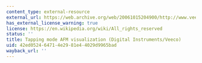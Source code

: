 ```yaml
---
content_type: external-resource
external_url: https://web.archive.org/web/20061015204900/http://www.veeco.com/library/resources_sub_type.php?sub_id=2
has_external_license_warning: true
license: https://en.wikipedia.org/wiki/All_rights_reserved
status: ''
title: Tapping mode AFM visualization (Digital Instruments/Veeco)
uid: 42ed0524-6471-4e29-81e4-4029d9965bad
wayback_url: ''
---
```

